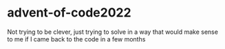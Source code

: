 # advent-of-code2022

Not trying to be clever, just trying to solve in a way that would make sense to me if I came back to the code in a few months